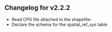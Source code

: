 ## Changelog for v2.2.2
- Read CPG file attached to the shapefile- 
- Declare the schema for the spatial_ref_sys table